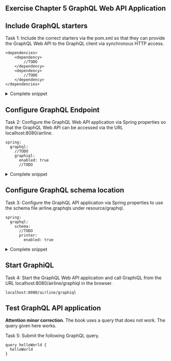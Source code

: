 ## Exercise Chapter 5 GraphQL Web API Application  

## Include GraphQL starters 

Task 1: Include the correct starters via the pom.xml so that they can provide the GraphQL Web API to the GraphQL client via synchronous HTTP access.

```
<dependencies>
	<dependency>
		//TODO
	</dependency>
	<dependency>
		//TODO
	</dependency>
</dependencies>
```

<details>
	<summary>Complete snippet</summary>.
	
```
<dependencies>
	<dependency>
		<groupId>org.springframework.boot</groupId>
		<artifactId>spring-boot-starter-web</artifactId>
	</dependency>
	<dependency>
		<groupId>org.springframework.boot</groupId>
		<artifactId>spring-boot-starter-graphql</artifactId>
	</dependency>
</dependencies>
```
</details>

## Configure GraphQL Endpoint  
Task 2: Configure the GraphQL Web API application via Spring properties so that the GraphQL Web API can be accessed via the URL localhost:8080/airline. 

```
spring:
  graphql:
    //TODO
    graphiql:
      enabled: true
      //TODO
```

<details>
	<summary> Complete snippet</summary>.
	
```
spring:
  graphql:
    path: /airline
    graphiql:
      enabled: true
      path: /airline/graphiql
```
</details>

## Configure GraphQL schema location  
Task 3: Configure the GraphQL API application via Spring properties to use the schema file airline.graphqls under resource/graphql. 

```
spring:
  graphql:
    schema:
      //TODO
      printer:
        enabled: true
```

<details>
	<summary> Complete snippet</summary>.
	
```
spring:
  graphql:
    schema:
      locations: classpath:graphql/
      printer:
        enabled: true
```
</details>

## Start GraphiQL 
Task 4: Start the GraphQL Web API application and call GraphiQL from the URL localhost:8080/airline/graphiql in the browser.

```
localhost:8080/airline/graphiql 
```

## Test GraphQL API application 

**Attention minor correction**. The book uses a query that does not work. The query given here works. 


Task 5: Submit the following GraphQL query. 

```
query helloWorld {
  helloWorld
}
```
